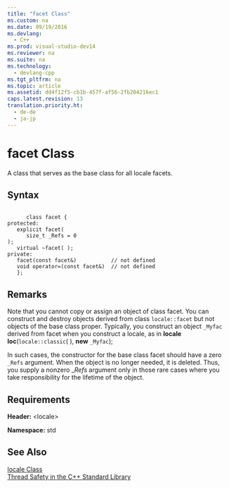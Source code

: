```yaml
---
title: "facet Class"
ms.custom: na
ms.date: 09/19/2016
ms.devlang: 
  - C++
ms.prod: visual-studio-dev14
ms.reviewer: na
ms.suite: na
ms.technology: 
  - devlang-cpp
ms.tgt_pltfrm: na
ms.topic: article
ms.assetid: dd4f12f5-cb1b-457f-af56-2fb204216ec1
caps.latest.revision: 13
translation.priority.ht: 
  - de-de
  - ja-jp
---
```

# facet Class
A class that serves as the base class for all locale facets.  
  
## Syntax  
  
```  
  
      class facet {  
protected:  
   explicit facet(  
      size_t _Refs = 0  
);  
   virtual ~facet( );  
private:  
   facet(const facet&)           // not defined  
   void operator=(const facet&)  // not defined  
   };  
```  
  
## Remarks  
 Note that you cannot copy or assign an object of class facet. You can construct and destroy objects derived from class `locale::facet` but not objects of the base class proper. Typically, you construct an object `_Myfac` derived from facet when you construct a locale, as in **locale loc**(`locale::classic`( ), **new** `_Myfac`);  
  
 In such cases, the constructor for the base class facet should have a zero `_Refs` argument. When the object is no longer needed, it is deleted. Thus, you supply a nonzero _*Refs* argument only in those rare cases where you take responsibility for the lifetime of the object.  
  
## Requirements  
 **Header:** <locale\>  
  
 **Namespace:** std  
  
## See Also  
 [locale Class](../vs140/locale-Class.md)   
 [Thread Safety in the C++ Standard Library](../vs140/Thread-Safety-in-the-C---Standard-Library.md)